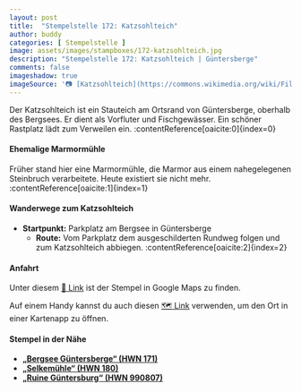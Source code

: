 ```yaml
---
layout: post
title:  "Stempelstelle 172: Katzsohlteich"
author: buddy
categories: [ Stempelstelle ]
image: assets/images/stampboxes/172-katzsohlteich.jpg
description: "Stempelstelle 172: Katzsohlteich | Güntersberge"
comments: false
imageshadow: true
imageSource: '📷 [Katzsohlteich](https://commons.wikimedia.org/wiki/File:Katzsohlteich.jpg) von <a href="https://de.wikipedia.org/wiki/Benutzer:Hejkal" class="extiw" title="de:Benutzer:Hejkal">Benutzer:Hejkal</a> unter Lizenz [CC BY-SA 2.0 de](https://creativecommons.org/licenses/by-sa/2.0/de/deed.en)'
---
```


Der Katzsohlteich ist ein Stauteich am Ortsrand von Güntersberge, oberhalb des Bergsees. Er dient als Vorfluter und Fischgewässer. Ein schöner Rastplatz lädt zum Verweilen ein. :contentReference[oaicite:0]{index=0}

#### Ehemalige Marmormühle

Früher stand hier eine Marmormühle, die Marmor aus einem nahegelegenen Steinbruch verarbeitete. Heute existiert sie nicht mehr. :contentReference[oaicite:1]{index=1}

#### Wanderwege zum Katzsohlteich

- **Startpunkt:** Parkplatz am Bergsee in Güntersberge
  - **Route:** Vom Parkplatz dem ausgeschilderten Rundweg folgen und zum Katzsohlteich abbiegen. :contentReference[oaicite:2]{index=2}

#### Anfahrt

Unter diesem [📍 Link](https://www.google.com/maps/dir/?api=1&origin=&destination=51.63703%2C%2010.96838) ist der Stempel in Google Maps zu finden.

<div class="android-only">
  Auf einem Handy kannst du auch diesen 
  <a href="geo:51.63703,10.96838">🗺️ Link</a> 
  verwenden, um den Ort in einer Kartenapp zu öffnen.
  <p></p>
</div>

#### Stempel in der Nähe

- [**„Bergsee Güntersberge“ (HWN 171)**](/stempelstelle-171-bergsee-guentersberge)
- [**„Selkemühle“ (HWN 180)**](/stempelstelle-180-selkemuehle)
- [**„Ruine Güntersburg“ (HWN 990807)**](/stempelstelle-990807-ruine-guentersburg)
